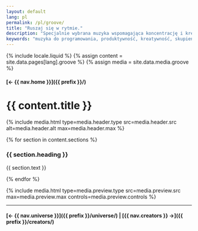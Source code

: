 ```yaml
---
layout: default
lang: pl
permalink: /pl/groove/
title: "Ruszaj się w rytmie."
description: "Specjalnie wybrana muzyka wspomagająca koncentrację i kreatywność podczas kodowania. Popraw swój rytm pracy dzięki dźwiękom."
keywords: "muzyka do programowania, produktywność, kreatywność, skupienie, Swiftian"
---
```



{% include locale.liquid %}
{% assign content = site.data.pages[lang].groove %}
{% assign media = site.data.media.groove %}

#### [← {{ nav.home }}]({{ prefix }}/)

# {{ content.title }}

{% include media.html
  type=media.header.type
  src=media.header.src
  alt=media.header.alt
  max=media.header.max
%}

{% for section in content.sections %}
### {{ section.heading }}
{{ section.text }}

{% endfor %}

{% include media.html
  type=media.preview.type
  src=media.preview.src
  max=media.preview.max
  controls=media.preview.controls
%}

---

#### [← {{ nav.universe }}]({{ prefix }}/universe/) | [{{ nav.creators }} →]({{ prefix }}/creators/)